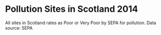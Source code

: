 # Pollution Sites in Scotland 2014
All sites in Scotland rates as Poor or Very Poor by SEPA for pollution.
Data source: SEPA

